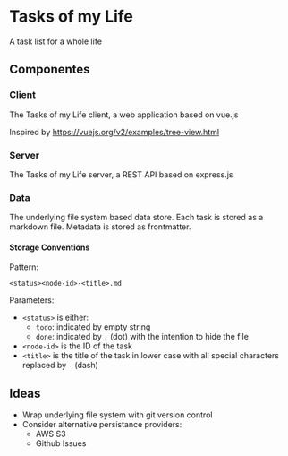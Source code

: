 # Tasks of my Life

A task list for a whole life


## Componentes

### Client

The Tasks of my Life client, a web application based on vue.js

Inspired by https://vuejs.org/v2/examples/tree-view.html

### Server

The Tasks of my Life server, a REST API based on express.js

### Data

The underlying file system based data store. Each task is stored as a markdown file. Metadata is stored as frontmatter.

#### Storage Conventions

Pattern:

	<status><node-id>-<title>.md

Parameters:

- `<status>` is either:
	- `todo`: indicated by empty string
	- `done`: indicated by `.` (dot) with the intention to hide the file
- `<node-id>` is the ID of the task
- `<title>` is the title of the task in lower case with all special characters replaced by `-` (dash)


## Ideas

- Wrap underlying file system with git version control
- Consider alternative persistance providers:
	- AWS S3
	- Github Issues
